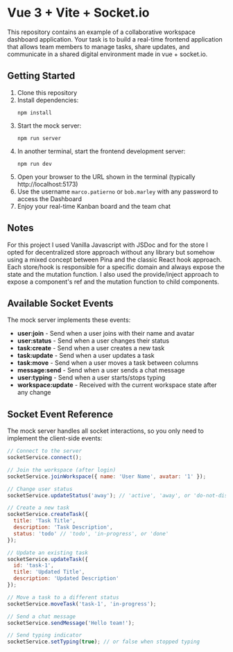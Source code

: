 # Vue 3 + Vite + Socket.io

This repository contains an example of a collaborative workspace dashboard application. Your task is to build a real-time frontend application that allows team members to manage tasks, share updates, and communicate in a shared digital environment made in vue + socket.io.

## Getting Started

1. Clone this repository
2. Install dependencies:
   ```
   npm install
   ```
3. Start the mock server:
   ```
   npm run server
   ```
4. In another terminal, start the frontend development server:
   ```
   npm run dev
   ```
5. Open your browser to the URL shown in the terminal (typically http://localhost:5173)
6. Use the username `marco.patierno` or `bob.marley` with any password to access the Dashboard
7. Enjoy your real-time Kanban board and the team chat

## Notes
For this project I used Vanilla Javascript with JSDoc and for the store I opted for decentralized store approach without any library but somehow using a mixed concept between Pina and the classic React hook approach.
Each store/hook is responsible for a specific domain and always expose the state and the mutation function.
I also used the provide/inject approach to expose a component's ref and the mutation function to child components.

## Available Socket Events

The mock server implements these events:

- **user:join** - Send when a user joins with their name and avatar
- **user:status** - Send when a user changes their status
- **task:create** - Send when a user creates a new task
- **task:update** - Send when a user updates a task
- **task:move** - Send when a user moves a task between columns
- **message:send** - Send when a user sends a chat message
- **user:typing** - Send when a user starts/stops typing
- **workspace:update** - Received with the current workspace state after any change

## Socket Event Reference

The mock server handles all socket interactions, so you only need to implement the client-side events:

```javascript
// Connect to the server
socketService.connect();

// Join the workspace (after login)
socketService.joinWorkspace({ name: 'User Name', avatar: '1' });

// Change user status
socketService.updateStatus('away'); // 'active', 'away', or 'do-not-disturb'

// Create a new task
socketService.createTask({
  title: 'Task Title',
  description: 'Task Description',
  status: 'todo' // 'todo', 'in-progress', or 'done'
});

// Update an existing task
socketService.updateTask({
  id: 'task-1',
  title: 'Updated Title',
  description: 'Updated Description'
});

// Move a task to a different status
socketService.moveTask('task-1', 'in-progress');

// Send a chat message
socketService.sendMessage('Hello team!');

// Send typing indicator
socketService.setTyping(true); // or false when stopped typing
```
